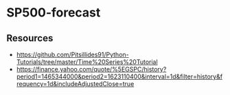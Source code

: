 # SP500-forecast
 
## Resources
- https://github.com/Pitsillides91/Python-Tutorials/tree/master/Time%20Series%20Tutorial
- https://finance.yahoo.com/quote/%5EGSPC/history?period1=1465344000&period2=1623110400&interval=1d&filter=history&frequency=1d&includeAdjustedClose=true